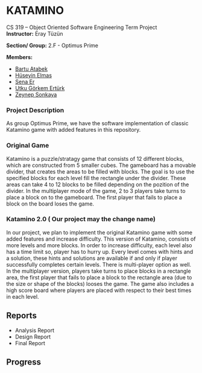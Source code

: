 # KATAMINO

CS 319 – Object Oriented Software Engineering Term Project  
**Instructor:**  Eray Tüzün

**Section/ Group:** 2.F - Optimus Prime

**Members:**
-   [Bartu Atabek](https://github.com/bartuatabek)
-   [Hüseyin Elmas](https://github.com/HuseyinOrkun)
-   [Sena Er](https://github.com/valkyrie7)  
-   [Utku Görkem Ertürk](https://github.com/utgoer)
-   [Zeynep Sonkaya](https://github.com/zeynnnnn)

### Project Description
As group Optimus Prime, we have the software implementation of classic Katamino game with added features in this repository. 

### Original Game
Katamino is a puzzle/stratagy game that consists of 12 different blocks, which are constructed from 5 smaller cubes. The gameboard has a movable divider, that creates the areas to be filled with blocks. The goal is to use the specified blocks for each level fill the rectangle under the divider. These areas can take 4 to 12 blocks to be filled depending on the pozition of the divider.
In the multiplayer mode of the game, 2 to 3 players take turns to place a block on to the gameboard. The first player that fails to place a block on the board loses the game.
 
 ### Katamino 2.0 ( Our project may the change name)
 In our project, we plan to implement the original Katamino game with some added features and increase difficulty. This version of Katamino, consists of more levels and more blocks. In order to increase difficulty, each level also has a time limit so, player has to hurry up. Every level comes with hints and a solution, these hints and solutions are available if and only if player successfully completes certain levels. There is multi-player option as well. In the multiplayer version, players take turns to place blocks in a rectangle area, the first player that fails to place a block to the rectangle area (due to the size or shape of the blocks) looses the game. The game also includes a high score board where players are placed with respect to their best times in each level.

## Reports
 - Analysis Report
 - Design Report
 - Final Report

## Progress


